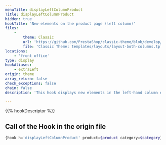 ```yaml
---
menuTitle: displayLeftColumnProduct
Title: displayLeftColumnProduct
hidden: true
hookTitle: 'New elements on the product page (left column)'
files:
    -
        theme: Classic
        url: 'https://github.com/PrestaShop/classic-theme/blob/develop/templates/layouts/layout-both-columns.tpl'
        file: 'Classic Theme: templates/layouts/layout-both-columns.tpl'
locations:
    - 'front office'
type: display
hookAliases:
    - extraLeft
origin: theme
array_return: false
check_exceptions: false
chain: false
description: 'This hook displays new elements in the left-hand column of the product page'

---
```


{{% hookDescriptor %}}

## Call of the Hook in the origin file

```php
{hook h='displayLeftColumnProduct' product=$product category=$category}
```
